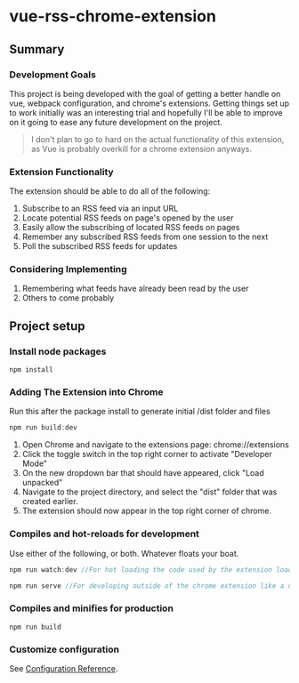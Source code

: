 # vue-rss-chrome-extension
## Summary
### Development Goals
This project is being developed with the goal of getting a better handle on vue, webpack configuration, and chrome's extensions. Getting things set up to work initially was an interesting trial and hopefully I'll be able to improve on it going to ease any future development on the project. 

> I don't plan to go to hard on the actual functionality of this extension, as Vue is probably overkill for a chrome extension anyways.

### Extension Functionality
The extension should be able to do all of the following:
1. Subscribe to an RSS feed via an input URL
2. Locate potential RSS feeds on page's opened by the user
3. Easily allow the subscribing of located RSS feeds on pages
4. Remember any subscribed RSS feeds from one session to the next
5. Poll the subscribed RSS feeds for updates

### Considering Implementing
1. Remembering what feeds have already been read by the user
2. Others to come probably

## Project setup
### Install node packages
```
npm install
```

### Adding The Extension into Chrome
Run this after the package install to generate initial /dist folder and files
```js
npm run build:dev
```

1. Open Chrome and navigate to the extensions page: chrome://extensions
2. Click the toggle switch in the top right corner to activate "Developer Mode"
3. On the new dropdown bar that should have appeared, click "Load unpacked"
4. Navigate to the project directory, and select the "dist" folder that was created earlier.
5. The extension should now appear in the top right corner of chrome.


### Compiles and hot-reloads for development 
Use either of the following, or both. Whatever floats your boat.
```js
npm run watch:dev //For hot loading the code used by the extension loaded into chrome in the steps above.

npm run serve //For developing outside of the chrome extension like a normal webpage
```

### Compiles and minifies for production
```
npm run build
```

### Customize configuration
See [Configuration Reference](https://cli.vuejs.org/config/).
